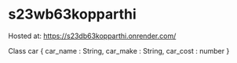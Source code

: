 # s23wb63kopparthi

Hosted at: https://s23db63kopparthi.onrender.com/
  
Class car { car_name : String, car_make : String, car_cost : number }